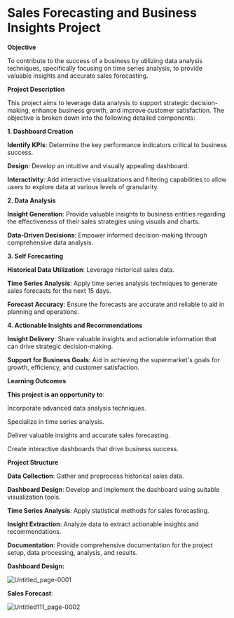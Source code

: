 # Sales Forecasting and Business Insights Project

**Objective**

To contribute to the success of a business by utilizing data analysis techniques, specifically focusing on time series analysis, to provide valuable insights and accurate sales forecasting.

**Project Description**

This project aims to leverage data analysis to support strategic decision-making, enhance business growth, and improve customer satisfaction. The objective is broken down into the following detailed components:

**1. Dashboard Creation**

**Identify KPIs**: Determine the key performance indicators critical to business success.

**Design**: Develop an intuitive and visually appealing dashboard.

**Interactivity**: Add interactive visualizations and filtering capabilities to allow users to explore data at various levels of granularity.

**2. Data Analysis**

**Insight Generation**: Provide valuable insights to business entities regarding the effectiveness of their sales strategies using visuals and charts.

**Data-Driven Decisions**: Empower informed decision-making through comprehensive data analysis.

**3. Self Forecasting**

**Historical Data Utilization**: Leverage historical sales data.

**Time Series Analysis**: Apply time series analysis techniques to generate sales forecasts for the next 15 days.

**Forecast Accuracy**: Ensure the forecasts are accurate and reliable to aid in planning and operations.

**4. Actionable Insights and Recommendations**

**Insight Delivery**: Share valuable insights and actionable information that can drive strategic decision-making.

**Support for Business Goals**: Aid in achieving the supermarket's goals for growth, efficiency, and customer satisfaction.

**Learning Outcomes**

**This project is an opportunity to**:

Incorporate advanced data analysis techniques.

Specialize in time series analysis.

Deliver valuable insights and accurate sales forecasting.

Create interactive dashboards that drive business success.

**Project Structure**

**Data Collection**: Gather and preprocess historical sales data.

**Dashboard Design**: Develop and implement the dashboard using suitable visualization tools.

**Time Series Analysis**: Apply statistical methods for sales forecasting.

**Insight Extraction**: Analyze data to extract actionable insights and recommendations.

**Documentation**: Provide comprehensive documentation for the project setup, data processing, analysis, and results.

**Dashboard Design:**

![Untitled_page-0001](https://github.com/Sagarparkhe/SuperStore-Sales-Dashboard/assets/171353864/cb47c75d-0276-4021-a0ca-dfb56e6a52fb)

**Sales Forecast**:

![Untitled111_page-0002](https://github.com/Sagarparkhe/SuperStore-Sales-Dashboard/assets/171353864/6715bebe-7cde-4717-803d-0f56c654f467)


